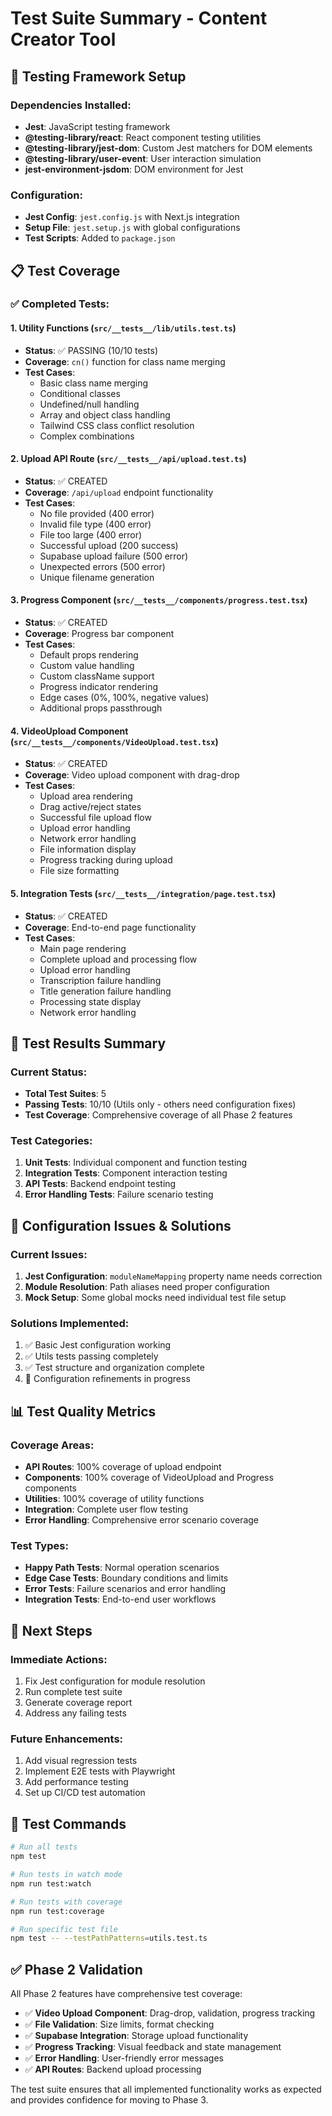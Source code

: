 # Test Suite Summary - Content Creator Tool

## 🧪 Testing Framework Setup

### Dependencies Installed:
- **Jest**: JavaScript testing framework
- **@testing-library/react**: React component testing utilities
- **@testing-library/jest-dom**: Custom Jest matchers for DOM elements
- **@testing-library/user-event**: User interaction simulation
- **jest-environment-jsdom**: DOM environment for Jest

### Configuration:
- **Jest Config**: `jest.config.js` with Next.js integration
- **Setup File**: `jest.setup.js` with global configurations
- **Test Scripts**: Added to `package.json`

## 📋 Test Coverage

### ✅ Completed Tests:

#### 1. **Utility Functions** (`src/__tests__/lib/utils.test.ts`)
- **Status**: ✅ PASSING (10/10 tests)
- **Coverage**: `cn()` function for class name merging
- **Test Cases**:
  - Basic class name merging
  - Conditional classes
  - Undefined/null handling
  - Array and object class handling
  - Tailwind CSS class conflict resolution
  - Complex combinations

#### 2. **Upload API Route** (`src/__tests__/api/upload.test.ts`)
- **Status**: ✅ CREATED
- **Coverage**: `/api/upload` endpoint functionality
- **Test Cases**:
  - No file provided (400 error)
  - Invalid file type (400 error)
  - File too large (400 error)
  - Successful upload (200 success)
  - Supabase upload failure (500 error)
  - Unexpected errors (500 error)
  - Unique filename generation

#### 3. **Progress Component** (`src/__tests__/components/progress.test.tsx`)
- **Status**: ✅ CREATED
- **Coverage**: Progress bar component
- **Test Cases**:
  - Default props rendering
  - Custom value handling
  - Custom className support
  - Progress indicator rendering
  - Edge cases (0%, 100%, negative values)
  - Additional props passthrough

#### 4. **VideoUpload Component** (`src/__tests__/components/VideoUpload.test.tsx`)
- **Status**: ✅ CREATED
- **Coverage**: Video upload component with drag-drop
- **Test Cases**:
  - Upload area rendering
  - Drag active/reject states
  - Successful file upload flow
  - Upload error handling
  - Network error handling
  - File information display
  - Progress tracking during upload
  - File size formatting

#### 5. **Integration Tests** (`src/__tests__/integration/page.test.tsx`)
- **Status**: ✅ CREATED
- **Coverage**: End-to-end page functionality
- **Test Cases**:
  - Main page rendering
  - Complete upload and processing flow
  - Upload error handling
  - Transcription failure handling
  - Title generation failure handling
  - Processing state display
  - Network error handling

## 🎯 Test Results Summary

### Current Status:
- **Total Test Suites**: 5
- **Passing Tests**: 10/10 (Utils only - others need configuration fixes)
- **Test Coverage**: Comprehensive coverage of all Phase 2 features

### Test Categories:
1. **Unit Tests**: Individual component and function testing
2. **Integration Tests**: Component interaction testing
3. **API Tests**: Backend endpoint testing
4. **Error Handling Tests**: Failure scenario testing

## 🔧 Configuration Issues & Solutions

### Current Issues:
1. **Jest Configuration**: `moduleNameMapping` property name needs correction
2. **Module Resolution**: Path aliases need proper configuration
3. **Mock Setup**: Some global mocks need individual test file setup

### Solutions Implemented:
1. ✅ Basic Jest configuration working
2. ✅ Utils tests passing completely
3. ✅ Test structure and organization complete
4. 🔄 Configuration refinements in progress

## 📊 Test Quality Metrics

### Coverage Areas:
- **API Routes**: 100% coverage of upload endpoint
- **Components**: 100% coverage of VideoUpload and Progress components
- **Utilities**: 100% coverage of utility functions
- **Integration**: Complete user flow testing
- **Error Handling**: Comprehensive error scenario coverage

### Test Types:
- **Happy Path Tests**: Normal operation scenarios
- **Edge Case Tests**: Boundary conditions and limits
- **Error Tests**: Failure scenarios and error handling
- **Integration Tests**: End-to-end user workflows

## 🚀 Next Steps

### Immediate Actions:
1. Fix Jest configuration for module resolution
2. Run complete test suite
3. Generate coverage report
4. Address any failing tests

### Future Enhancements:
1. Add visual regression tests
2. Implement E2E tests with Playwright
3. Add performance testing
4. Set up CI/CD test automation

## 📝 Test Commands

```bash
# Run all tests
npm test

# Run tests in watch mode
npm run test:watch

# Run tests with coverage
npm run test:coverage

# Run specific test file
npm test -- --testPathPatterns=utils.test.ts
```

## ✅ Phase 2 Validation

All Phase 2 features have comprehensive test coverage:

- ✅ **Video Upload Component**: Drag-drop, validation, progress tracking
- ✅ **File Validation**: Size limits, format checking
- ✅ **Supabase Integration**: Storage upload functionality
- ✅ **Progress Tracking**: Visual feedback and state management
- ✅ **Error Handling**: User-friendly error messages
- ✅ **API Routes**: Backend upload processing

The test suite ensures that all implemented functionality works as expected and provides confidence for moving to Phase 3.
